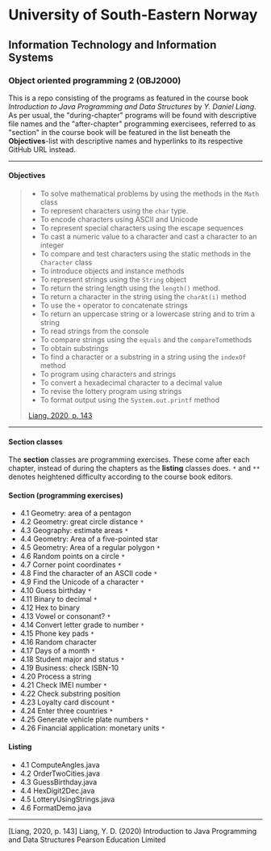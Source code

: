 # University of South-Eastern Norway

## Information Technology and Information Systems

### Object oriented programming 2 (OBJ2000)

This is a repo consisting of the programs as featured in the course book _Introduction to Java Programming and Data Structures_ by _Y. Daniel Liang_. As per usual, the "during-chapter" programs will be found with descriptive file names and the "after-chapter" programming exercisees, referred to as "section" in the course book will be featured in the list beneath the __Objectives__-list with descriptive names and hyperlinks to its respective GitHub URL instead.

---

#### Objectives
>- To solve mathematical problems by using the methods in the `Math` class
>- To represent characters using the `char` type.
>- To encode characters using ASCII and Unicode
>- To represent special characters using the escape sequences
>- To cast a numeric value to a character and cast a character to an integer
>- To compare and test characters using the static methods in the `Character` class
>- To introduce objects and instance methods
>- To represent strings using the `String` object
>- To return the string length using the `length()` method.
>- To return a character in the string using the `charAt(i)` method
>- To use the `+` operator to concatenate strings
>- To return an uppercase string or a lowercase string and to trim a string
>- To read strings from the console
>- To compare strings using the `equals` and the `compareTo`methods
>- To obtain substrings
>- To find a character or a substring in a string using the `indexOf` method
>- To program using characters and strings
>- To convert a hexadecimal character to a decimal value
>- To revise the lottery program using strings
>- To format output using the `System.out.printf` method
>
>[Liang, 2020, p. 143](#1)




---

#### Section classes

The __section__ classes are programming exercises. These come after each chapter, instead of during the chapters as the __listing__ classes does. `*` and `**` denotes heightened difficulty according to the course book editors.

#### Section (programming exercises)

- 4.1 Geometry: area of a pentagon
- 4.2 Geometry: great circle distance `*`
- 4.3 Geography: estimate areas `*`
- 4.4 Geometry: Area of a five-pointed star
- 4.5 Geometry: Area of a regular polygon `*`
- 4.6 Random points on a circle `*`
- 4.7 Corner point coordinates `*`
- 4.8 Find the character of an ASCII code `*`
- 4.9 Find the Unicode of a character `*`
- 4.10 Guess birthday `*`
- 4.11 Binary to decimal `*`
- 4.12 Hex to binary
- 4.13 Vowel or consonant? `*`
- 4.14 Convert letter grade to number `*`
- 4.15 Phone key pads `*`
- 4.16 Random character
- 4.17 Days of a month `*`
- 4.18 Student major and status `*`
- 4.19 Business: check ISBN-10
- 4.20 Process a string
- 4.21 Check IMEI number `*`
- 4.22 Check substring position
- 4.23 Loyalty card discount `*`
- 4.24 Enter three countries `*`
- 4.25 Generate vehicle plate numbers `*`
- 4.26 Financial application: monetary units `*`

#### Listing

- 4.1 ComputeAngles.java
- 4.2 OrderTwoCities.java
- 4.3 GuessBirthday.java
- 4.4 HexDigit2Dec.java
- 4.5 LotteryUsingStrings.java
- 4.6 FormatDemo.java

---

<a id="1">[Liang, 2020, p. 143]</a>
Liang, Y. D. (2020)
Introduction to Java Programming and Data Structures
Pearson Education Limited